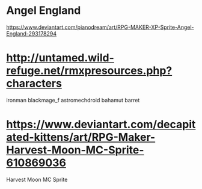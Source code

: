 # Angel England
https://www.deviantart.com/pianodream/art/RPG-MAKER-XP-Sprite-Angel-England-293178294

# http://untamed.wild-refuge.net/rmxpresources.php?characters
ironman
blackmage_f
astromechdroid
bahamut
barret

# https://www.deviantart.com/decapitated-kittens/art/RPG-Maker-Harvest-Moon-MC-Sprite-610869036
Harvest Moon MC Sprite
